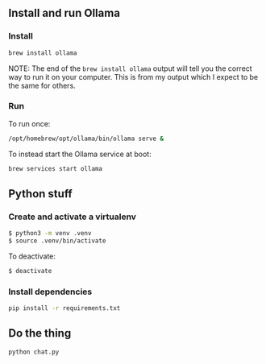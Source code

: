 ## Install and run Ollama

### Install

```sh
brew install ollama
```

NOTE: The end of the `brew install ollama` output will tell you the correct way to run it on your computer. This is from my output which I expect to be the same for others.

### Run

To run once:

```sh
/opt/homebrew/opt/ollama/bin/ollama serve &
```

To instead start the Ollama service at boot:

```sh
brew services start ollama
```

## Python stuff

### Create and activate a virtualenv

```sh
$ python3 -m venv .venv
$ source .venv/bin/activate
```

To deactivate:

```sh
$ deactivate
```

### Install dependencies

```sh
pip install -r requirements.txt
```

## Do the thing

```sh
python chat.py
```
